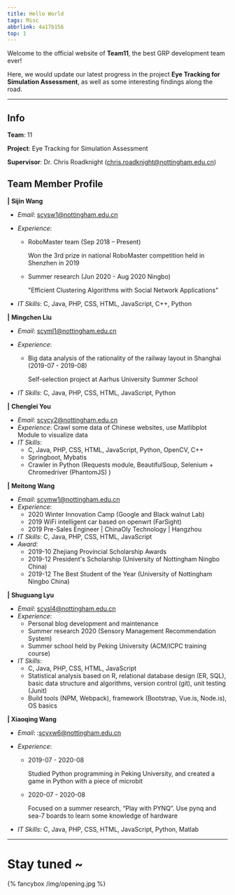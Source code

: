 ```yaml
---
title: Hello World
tags: Misc
abbrlink: 4a17b156
top: 1
---
```

Welcome to the official website of **Team11**, the best GRP development team ever! 

Here, we would update our latest progress in the project **Eye Tracking for Simulation Assessment**, as well as some interesting findings along the road.

------



## Info

**Team**: 11

**Project**: Eye Tracking for Simulation Assessment

**Supervisor**: Dr. Chris Roadknight (chris.roadknight@nottingham.edu.cn)



## Team Member Profile

**|** **Sijin Wang**

- *Email*: scysw1@nottingham.edu.cn

- *Experience*:

  - RoboMaster team (Sep 2018 – Present)

    Won the 3rd prize in national RoboMaster competition held in Shenzhen in 2019

  - Summer research (Jun 2020 - Aug 2020 Ningbo)

    "Efficient Clustering Algorithms with Social Network Applications"

- *IT Skills*: C, Java, PHP, CSS, HTML, JavaScript, C++, Python

**|** **Mingchen Liu**

- *Email*: scyml1@nottingham.edu.cn

- *Experience*:

  - Big data analysis of the rationality of the railway layout in Shanghai (2019-07 - 2019-08)

    Self-selection project at Aarhus University Summer School

- *IT Skills*: C, Java, PHP, CSS, HTML, JavaScript, Python

**|** **Chenglei You**

- *Email*: scycy2@nottingham.edu.cn
- *Experience*: Crawl some data of Chinese websites, use Matlibplot Module to visualize data
- *IT Skills*: 
  - C, Java, PHP, CSS, HTML, JavaScript, Python, OpenCV, C++
  - Springboot, Mybatis
  - Crawler in Python (Requests module, BeautifulSoup, Selenium + Chromedriver (PhantomJS) )

**|** **Meitong Wang**

- *Email*: scymw1@nottingham.edu.cn
- *Experience*:
  - 2020 Winter Innovation Camp (Google and Black walnut Lab)
  - 2019 WiFi intelligent car based on openwrt  (FarSight)
  - 2019 Pre-Sales Engineer | ChinaOly Technology | Hangzhou
- *IT Skills*: C, Java, PHP, CSS, HTML, JavaScript
- *Award*:
  - 2019-10 Zhejiang Provincial Scholarship Awards
  - 2019-12 President's Scholarship (University of Nottingham Ningbo China)
  - 2019-12 The Best Student of the Year (University of Nottingham Ningbo China)

**|** **Shuguang Lyu**

- *Email*: scysl4@nottingham.edu.cn
- *Experience*:
  - Personal blog development and maintenance
  - Summer research 2020 (Sensory Management Recommendation System)
  - Summer school held by Peking University (ACM/ICPC training course)
- *IT Skills*: 
  - C, Java, PHP, CSS, HTML, JavaScript
  - Statistical analysis based on R, relational database design (ER, SQL), basic data structure and algorithms, version control (git), unit testing (Junit)
  - Build tools (NPM, Webpack), framework (Bootstrap, Vue.is, Node.is), OS basics

**| Xiaoqing Wang**

- *Email*: :scyxw6@nottingham.edu.cn

- *Experience*:

  - 2019-07 - 2020-08

    Studied Python programming in Peking University, and created a game in Python with a piece of microbit

  - 2020-07 - 2020-08

    Focused on a summer research, “Play with PYNQ”. Use pynq and sea-7 boards to learn some knowledge of hardware

- *IT Skills*: C, Java, PHP, CSS, HTML, JavaScript, Python, Matlab

  

------



# Stay tuned ~



{% fancybox /img/opening.jpg %}

